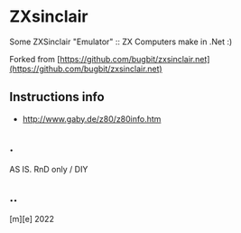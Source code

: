 # ZXsinclair
Some ZXSinclair "Emulator" :: ZX Computers make in .Net :)

Forked from [https://github.com/bugbit/zxsinclair.net](https://github.com/bugbit/zxsinclair.net)

## Instructions info 

- http://www.gaby.de/z80/z80info.htm


## .
AS IS. RnD only / DIY

## ..

[m][e] 2022